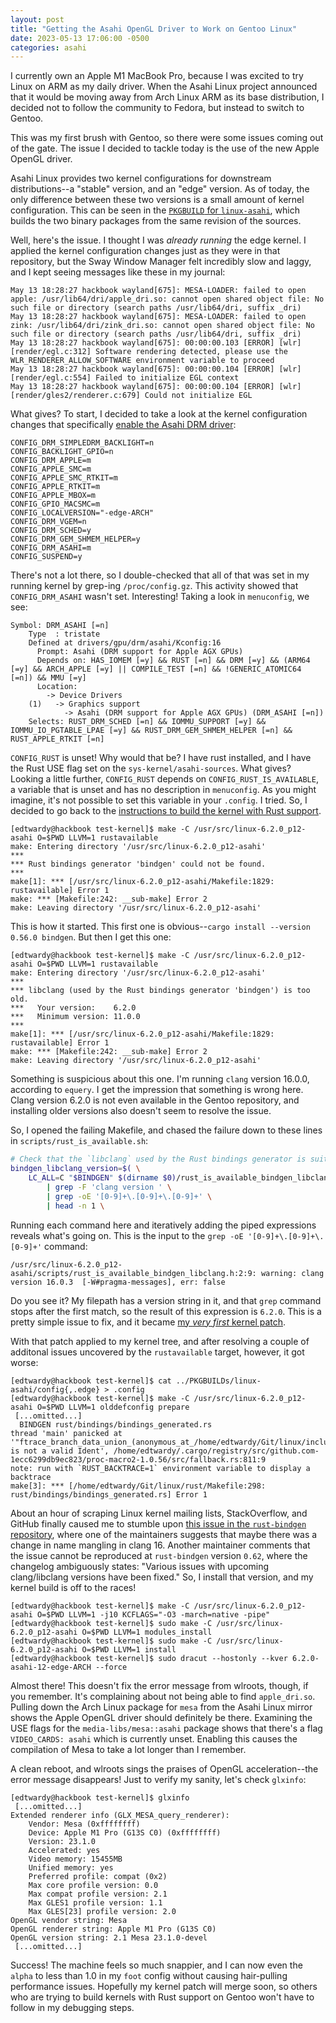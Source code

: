 ```yaml
---
layout: post
title: "Getting the Asahi OpenGL Driver to Work on Gentoo Linux"
date: 2023-05-13 17:06:00 -0500
categories: asahi
---
```


I currently own an Apple M1 MacBook Pro, because I was excited to try Linux on
ARM as my daily driver. When the Asahi Linux project announced that it would be
moving away from Arch Linux ARM as its base distribution, I decided not to
follow the community to Fedora, but instead to switch to Gentoo.

This was my first brush with Gentoo, so there were some issues coming out of
the gate. The issue I decided to tackle today is the use of the new Apple
OpenGL driver.

Asahi Linux provides two kernel configurations for downstream distributions--a
"stable" version, and an "edge" version. As of today, the only difference
between these two versions is a small amount of kernel configuration. This can
be seen in the [`PKGBUILD` for `linux-asahi`][1], which builds the two binary
packages from the same revision of the sources.

Well, here's the issue. I thought I was _already running_ the edge kernel. I
applied the kernel configuration changes just as they were in that repository,
but the Sway Window Manager felt incredibly slow and laggy, and I kept seeing
messages like these in my journal:

```
May 13 18:28:27 hackbook wayland[675]: MESA-LOADER: failed to open apple: /usr/lib64/dri/apple_dri.so: cannot open shared object file: No such file or directory (search paths /usr/lib64/dri, suffix _dri)
May 13 18:28:27 hackbook wayland[675]: MESA-LOADER: failed to open zink: /usr/lib64/dri/zink_dri.so: cannot open shared object file: No such file or directory (search paths /usr/lib64/dri, suffix _dri)
May 13 18:28:27 hackbook wayland[675]: 00:00:00.103 [ERROR] [wlr] [render/egl.c:312] Software rendering detected, please use the WLR_RENDERER_ALLOW_SOFTWARE environment variable to proceed
May 13 18:28:27 hackbook wayland[675]: 00:00:00.104 [ERROR] [wlr] [render/egl.c:554] Failed to initialize EGL context
May 13 18:28:27 hackbook wayland[675]: 00:00:00.104 [ERROR] [wlr] [render/gles2/renderer.c:679] Could not initialize EGL
```

What gives? To start, I decided to take a look at the kernel configuration
changes that specifically [enable the Asahi DRM driver][2]:

```
CONFIG_DRM_SIMPLEDRM_BACKLIGHT=n
CONFIG_BACKLIGHT_GPIO=n
CONFIG_DRM_APPLE=m
CONFIG_APPLE_SMC=m
CONFIG_APPLE_SMC_RTKIT=m
CONFIG_APPLE_RTKIT=m
CONFIG_APPLE_MBOX=m
CONFIG_GPIO_MACSMC=m
CONFIG_LOCALVERSION="-edge-ARCH"
CONFIG_DRM_VGEM=n
CONFIG_DRM_SCHED=y
CONFIG_DRM_GEM_SHMEM_HELPER=y
CONFIG_DRM_ASAHI=m
CONFIG_SUSPEND=y
```

There's not a lot there, so I double-checked that all of that was set in my
running kernel by grep-ing `/proc/config.gz`. This activity showed that
`CONFIG_DRM_ASAHI` wasn't set. Interesting! Taking a look in `menuconfig`, we
see:

```
Symbol: DRM_ASAHI [=n]
    Type  : tristate
    Defined at drivers/gpu/drm/asahi/Kconfig:16
      Prompt: Asahi (DRM support for Apple AGX GPUs)
      Depends on: HAS_IOMEM [=y] && RUST [=n] && DRM [=y] && (ARM64 [=y] && ARCH_APPLE [=y] || COMPILE_TEST [=n] && !GENERIC_ATOMIC64 [=n]) && MMU [=y]
      Location:
        -> Device Drivers
    (1)   -> Graphics support
            -> Asahi (DRM support for Apple AGX GPUs) (DRM_ASAHI [=n])
    Selects: RUST_DRM_SCHED [=n] && IOMMU_SUPPORT [=y] && IOMMU_IO_PGTABLE_LPAE [=y] && RUST_DRM_GEM_SHMEM_HELPER [=n] && RUST_APPLE_RTKIT [=n]
```

`CONFIG_RUST` is unset! Why would that be? I have rust installed, and I have
the Rust USE flag set on the `sys-kernel/asahi-sources`. What gives? Looking a
little further, `CONFIG_RUST` depends on `CONFIG_RUST_IS_AVAILABLE`, a variable
that is unset and has no description in `menuconfig`. As you might imagine,
it's not possible to set this variable in your `.config`. I tried. So, I
decided to go back to the
[instructions to build the kernel with Rust support][3].

```
[edtwardy@hackbook test-kernel]$ make -C /usr/src/linux-6.2.0_p12-asahi O=$PWD LLVM=1 rustavailable
make: Entering directory '/usr/src/linux-6.2.0_p12-asahi'
***
*** Rust bindings generator 'bindgen' could not be found.
***
make[1]: *** [/usr/src/linux-6.2.0_p12-asahi/Makefile:1829: rustavailable] Error 1
make: *** [Makefile:242: __sub-make] Error 2
make: Leaving directory '/usr/src/linux-6.2.0_p12-asahi'
```

This is how it started. This first one is
obvious--`cargo install --version 0.56.0 bindgen`. But then I get this one:

```
[edtwardy@hackbook test-kernel]$ make -C /usr/src/linux-6.2.0_p12-asahi O=$PWD LLVM=1 rustavailable
make: Entering directory '/usr/src/linux-6.2.0_p12-asahi'
***
*** libclang (used by the Rust bindings generator 'bindgen') is too old.
***   Your version:    6.2.0
***   Minimum version: 11.0.0
***
make[1]: *** [/usr/src/linux-6.2.0_p12-asahi/Makefile:1829: rustavailable] Error 1
make: *** [Makefile:242: __sub-make] Error 2
make: Leaving directory '/usr/src/linux-6.2.0_p12-asahi'
```

Something is suspicious about this one. I'm running `clang` version 16.0.0,
according to `equery`. I get the impression that something is wrong here. Clang
version 6.2.0 is not even available in the Gentoo repository, and installing
older versions also doesn't seem to resolve the issue.

So, I opened the failing Makefile, and chased the failure down to these lines
in `scripts/rust_is_available.sh`:

```bash
# Check that the `libclang` used by the Rust bindings generator is suitable.
bindgen_libclang_version=$( \
	LC_ALL=C "$BINDGEN" $(dirname $0)/rust_is_available_bindgen_libclang.h 2>&1 >/dev/null \
		| grep -F 'clang version ' \
		| grep -oE '[0-9]+\.[0-9]+\.[0-9]+' \
		| head -n 1 \
```

Running each command here and iteratively adding the piped expressions reveals
what's going on. This is the input to the `grep -oE '[0-9]+\.[0-9]+\.[0-9]+'`
command:

```
/usr/src/linux-6.2.0_p12-asahi/scripts/rust_is_available_bindgen_libclang.h:2:9: warning: clang version 16.0.3  [-W#pragma-messages], err: false
```

Do you see it? My filepath has a version string in it, and that `grep` command
stops after the first match, so the result of this expression is `6.2.0`. This
is a pretty simple issue to fix, and it became
[my _very first_ kernel patch][4].

With that patch applied to my kernel tree, and after resolving a couple of
additonal issues uncovered by the `rustavailable` target, however, it got
worse:

```
[edtwardy@hackbook test-kernel]$ cat ../PKGBUILDs/linux-asahi/config{,.edge} > .config
[edtwardy@hackbook test-kernel]$ make -C /usr/src/linux-6.2.0_p12-asahi O=$PWD LLVM=1 olddefconfig prepare
 [...omitted...]
  BINDGEN rust/bindings/bindings_generated.rs
thread 'main' panicked at '"ftrace_branch_data_union_(anonymous_at_/home/edtwardy/Git/linux/include/linux/compiler_types_h_121_2)" is not a valid Ident', /home/edtwardy/.cargo/registry/src/github.com-1ecc6299db9ec823/proc-macro2-1.0.56/src/fallback.rs:811:9
note: run with `RUST_BACKTRACE=1` environment variable to display a backtrace
make[3]: *** [/home/edtwardy/Git/linux/rust/Makefile:298: rust/bindings/bindings_generated.rs] Error 1
```

About an hour of scraping Linux kernel mailing lists, StackOverflow, and GitHub
finally caused me to stumble upon
[this issue in the `rust-bindgen` repository][5], where one of the maintainers
suggests that maybe there was a change in name mangling in clang 16. Another
maintainer comments that the issue cannot be reproduced at `rust-bindgen`
version `0.62`, where the changelog ambiguously states: "Various issues with
upcoming clang/libclang versions have been fixed." So, I install that version,
and my kernel build is off to the races!

```
[edtwardy@hackbook test-kernel]$ make -C /usr/src/linux-6.2.0_p12-asahi O=$PWD LLVM=1 -j10 KCFLAGS="-O3 -march=native -pipe"
[edtwardy@hackbook test-kernel]$ sudo make -C /usr/src/linux-6.2.0_p12-asahi O=$PWD LLVM=1 modules_install
[edtwardy@hackbook test-kernel]$ sudo make -C /usr/src/linux-6.2.0_p12-asahi O=$PWD LLVM=1 install
[edtwardy@hackbook test-kernel]$ sudo dracut --hostonly --kver 6.2.0-asahi-12-edge-ARCH --force
```

Almost there! This doesn't fix the error message from wlroots, though, if you
remember. It's complaining about not being able to find `apple_dri.so`. Pulling
down the Arch Linux package for `mesa` from the Asahi Linux mirror shows the
Apple OpenGL driver should definitely be there. Examining the USE flags for the
`media-libs/mesa::asahi` package shows that there's a flag `VIDEO_CARDS: asahi`
which is currently unset. Enabling this causes the compilation of Mesa to take
a lot longer than I remember.

A clean reboot, and wlroots sings the praises of OpenGL acceleration--the error
message disappears! Just to verify my sanity, let's check `glxinfo`:

```
[edtwardy@hackbook test-kernel]$ glxinfo
 [...omitted...]
Extended renderer info (GLX_MESA_query_renderer):
    Vendor: Mesa (0xffffffff)
    Device: Apple M1 Pro (G13S C0) (0xffffffff)
    Version: 23.1.0
    Accelerated: yes
    Video memory: 15455MB
    Unified memory: yes
    Preferred profile: compat (0x2)
    Max core profile version: 0.0
    Max compat profile version: 2.1
    Max GLES1 profile version: 1.1
    Max GLES[23] profile version: 2.0
OpenGL vendor string: Mesa
OpenGL renderer string: Apple M1 Pro (G13S C0)
OpenGL version string: 2.1 Mesa 23.1.0-devel
 [...omitted...]
```

Success! The machine feels so much snappier, and I can now even the `alpha` to
less than 1.0 in my `foot` config without causing hair-pulling performance
issues. Hopefully my kernel patch will merge soon, so others who are trying to
build kernels with Rust support on Gentoo won't have to follow in my debugging
steps.

[1]: https://github.com/asahilinux/PKGBUILDs/blob/master/linux-asahi/PKGBUILD/
[2]: https://github.com/asahilinux/PKGBUILDs/blob/master/linux-asahi/config.edge/
[3]: https://www.kernel.org/doc/html/latest/rust/quick-start.html
[4]: https://lore.kernel.org/llvm/20230513193238.28208-1-ethan.twardy@gmail.com/
[5]: https://github.com/rust-lang/rust-bindgen/issues/2488
